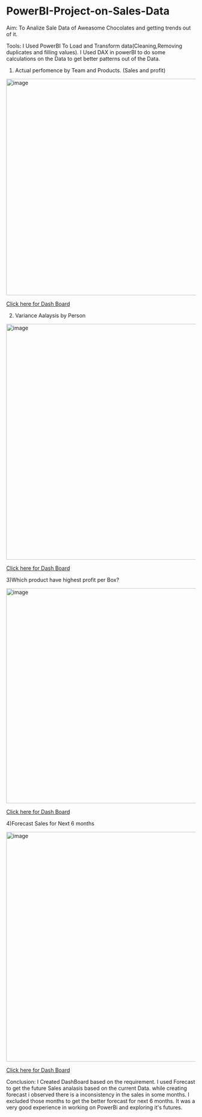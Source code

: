 # PowerBI-Project-on-Sales-Data

Aim: To Analize Sale Data of Aweasome Chocolates and getting trends out of it.


Tools: I Used PowerBI To Load and Transform data(Cleaning,Removing duplicates and filling values). I Used DAX in powerBI to do some calculations on the Data to get better patterns out of the Data.

1) Actual perfomence by Team and Products. (Sales and profit)

<img width="575" alt="image" src="https://user-images.githubusercontent.com/119513176/211391435-a755292c-6d4e-447e-b399-fbd9154ac654.png">

[Click here for Dash Board](https://app.powerbi.com/groups/me/reports/6ef27ff6-c354-48cc-bcb7-a1be2447fc71/ReportSection)


2) Variance Aalaysis by Person

<img width="626" alt="image" src="https://user-images.githubusercontent.com/119513176/211632434-2215e655-e332-46b1-9fdb-b3832cc4e02c.png">


[Click here for Dash Board](https://app.powerbi.com/groups/me/reports/6ef27ff6-c354-48cc-bcb7-a1be2447fc71/ReportSection2c9cc16c79de824bee98)


3)Which product have highest profit per Box?

<img width="571" alt="image" src="https://user-images.githubusercontent.com/119513176/211392435-8c19f73a-fc06-4d85-8b4d-5a8b8928155f.png">

[Click here for Dash Board](https://app.powerbi.com/groups/me/reports/6ef27ff6-c354-48cc-bcb7-a1be2447fc71/ReportSectionf6ab9c1f79a3c1e60d03)


4)Forecast Sales for Next 6 months


<img width="610" alt="image" src="https://user-images.githubusercontent.com/119513176/211633033-a468cc61-864f-4a39-be44-c89b9b539496.png">

[Click here for Dash Board](https://app.powerbi.com/groups/me/reports/6ef27ff6-c354-48cc-bcb7-a1be2447fc71/ReportSection91c72400496dd75ea3dc)

Conclusion: I Created DashBoard based on the requirement. I used Forecast to get the future Sales analasis based on the current Data. while creating forecast i observed there is a inconsistency in the sales in some months. I excluded those months to get the better forecast for next 6 months.
It was a very good experience in working on PowerBi and exploring it's futures.
